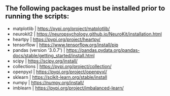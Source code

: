 
## The following packages must be installed prior to running the scripts:

* matplotlib | https://pypi.org/project/matplotlib/
* neurokit2 | https://neuropsychology.github.io/NeuroKit/installation.html
* heartpy | https://pypi.org/project/heartpy/
* tensorflow | https://www.tensorflow.org/install/pip
* pandas (version '3.0.7') | https://pandas.pydata.org/pandas-docs/stable/getting_started/install.html
* scipy | https://scipy.org/install/
* collections | https://pypi.org/project/collection/
* openpyxl | https://pypi.org/project/openpyxl/
* sklearn | https://scikit-learn.org/stable/install
* numpy | https://numpy.org/install/
* imblearn | https://pypi.org/project/imbalanced-learn/

